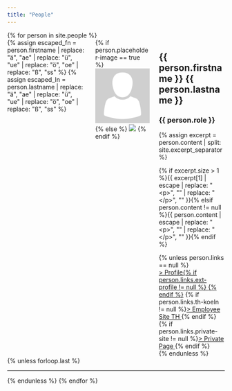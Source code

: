 ```yaml
---
title: "People"
---
```

<div>
    <!-- Iterating over all people in the collection -->
    {% for person in site.people %}
        <!-- Two columns on desktop and mobile -->
        <div class="person columns is-mobile">
            <!-- Replacing some (possible todo: replace more) characters that are not allowed in filenames. This is so no errors are thrown
            when a person's profile picture is included by using the person's name -->
            {% assign escaped_fn = person.firstname | replace: "ä", "ae" | replace: "ü", "ue" | replace: "ö", "oe" | replace: "ß", "ss" %}
            {% assign escaped_ln = person.lastname | replace: "ä", "ae" | replace: "ü", "ue" | replace: "ö", "oe" | replace: "ß", "ss" %}
            <!-- 1st column: image. Narrow column only takes up as much space as its content needs -->
            <div class="column image is-narrow">
                {% if person.placeholder-image == true %}
                    <img class="image center-cropped profile overview round" src="../assets/images/people/placeholder.png"/>
                {% else %}
                    <!-- Inlcuding image by name -->
                    <img class="image center-cropped profile overview round" src="../assets/images/people/{{ escaped_ln | downcase }}_{{ escaped_fn | downcase }}.jpg"/>
                {% endif %}
            </div>
            <!-- 2nd column: basic personal info (name, description (not on mobile)), profile links -->
            <div class="column personinfo content-spaced">
                <div class="name_desc">
                    <!--<h2 class="title is-5"><a href="{{ person.url }}">{{ person.firstname }} {{ person.lastname }}</a></h2>-->
                    <h2 class="title is-5">{{ person.firstname }} {{ person.lastname }}</h2>
                    <h3 class="subtitle">{{ person.role }}</h3>
                </div>
                <!-- Looking for the excerpt separator (see _config.yml) in this person's description. The description 
                needs to be assigned a excerpt separator if it is too long. -->
                {% assign excerpt = person.content | split: site.excerpt_separator %}
                <!-- If the separator has been found (size of result > 1), insert excerpt. Otherwise, insert person's description in full length (if it exists). 
                Excerpts should begin and end with the excerpt separator, so index 1 of the results contains the actual excerpt.
                Descriptions come with <p></p> tags which need to be escaped to a string and removed before displaying -->
                <p class="description overview to-hide">{% if excerpt.size > 1 %}{{ excerpt[1] | escape | replace: "&lt;p&gt;", "" | replace: "&lt;/p&gt;", "" }}{% elsif person.content != null %}{{ person.content | escape | replace: "&lt;p&gt;", "" | replace: "&lt;/p&gt;", "" }}{% endif %}</p>
                <!-- List links if any exist -->
                {% unless person.links == null %}
                <div class="personlink">
                <!-- Open external links in a new tab (target="_blank") and set fitting icon -->
                    <a class="profile-link" href={% if person.links.ext-profile != null %}"{{ person.links.ext-profile }}" target="_blank" rel="noopener noreferrer"{% else %}"{{ person.url }}"{% endif %}>> Profile{% if person.links.ext-profile != null %} <i class="fas fa-external-link-alt"></i>{% endif %}</a> 
                    {% if person.links.th-koeln != null %}<a class="th-koeln-link" target="_blank" rel="noopener noreferrer" href="{{ person.links.th-koeln }}">> Employee Site TH <i class="fas fa-external-link-alt"></i></a>{% endif %}
                    {% if person.links.private-site != null %}<a class="private-link" target="_blank" rel="noopener noreferrer" href="{{ person.links.private-site }}">> Private Page <i class="fas fa-external-link-alt"></i></a>{% endif %}
                </div>
                {% endunless %}
            </div>
        </div>
        <!-- Horizontal rule (separating line) if this is not the last entry in the people collection -->
        {% unless forloop.last %}
            <hr/>
        {% endunless %}
    {% endfor %}
</div>